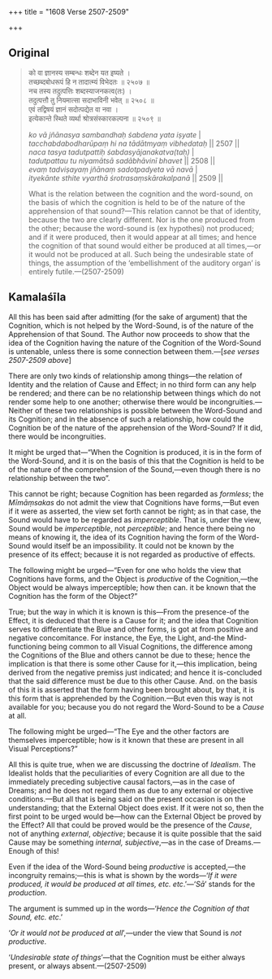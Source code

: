 +++
title = "1608 Verse 2507-2509"

+++
## Original 
>
> को वा ज्ञानस्य सम्बन्धः शब्देन यत इष्यते ।  
> तच्छब्दबोधरूपं हि न तादात्म्यं विभेदतः ॥ २५०७ ॥  
> नच तस्य तदुत्पत्तिः शब्दस्याजनकत्व(तः) ।  
> तदुत्पत्तौ तु नियमात्सा सदाभाविनी भवेत् ॥ २५०८ ॥  
> एवं तद्विषयं ज्ञानं सदोत्पद्येत वा नवा ।  
> इत्येकान्ते स्थिते व्यर्था श्रोत्रसंस्कारकल्पना ॥ २५०९ ॥ 
>
> *ko vā jñānasya sambandhaḥ śabdena yata iṣyate* \|  
> *tacchabdabodharūpaṃ hi na tādātmyaṃ vibhedataḥ* \|\| 2507 \|\|  
> *naca tasya tadutpattiḥ śabdasyājanakatva(taḥ)* \|  
> *tadutpattau tu niyamātsā sadābhāvinī bhavet* \|\| 2508 \|\|  
> *evaṃ tadviṣayaṃ jñānaṃ sadotpadyeta vā navā* \|  
> *ityekānte sthite vyarthā śrotrasaṃskārakalpanā* \|\| 2509 \|\| 
>
> What is the relation between the cognition and the word-sound, on the basis of which the cognition is held to be of the nature of the apprehension of that sound?—This relation cannot be that of identity, because the two are clearly different. Nor is the one produced from the other; because the word-sound is (ex hypothesi) not produced; and if it were produced, then it would appear at all times; and hence the cognition of that sound would either be produced at all times,—or it would not be produced at all. Such being the undesirable state of things, the assumption of the ‘embellishment of the auditory organ’ is entirely futile.—(2507-2509)



## Kamalaśīla

All this has been said after admitting (for the sake of argument) that the Cognition, which is not helped by the Word-Sound, is of the nature of the Apprehension of that Sound. The Author now proceeds to show that the idea of the Cognition having the nature of the Cognition of the Word-Sound is untenable, unless there is some connection between them.—[*see verses 2507-2509 above*]

There are only two kinds of relationship among things—the relation of Identity and the relation of Cause and Effect; in no third form can any help be rendered; and there can be no relationship between things which do not render some help to one another; otherwise there would be incongruities.—Neither of these two relationships is possible between the Word-Sound and its Cognition; and in the absence of such a relationship, how could the Cognition be of the nature of the apprehension of the Word-Sound? If it did, there would be incongruities.

It might be urged that—“When the Cognition is produced, it is in the form of the Word-Sound, and it is on the basis of this that the Cognition is held to be of the nature of the comprehension of the Sound,—even though there is no relationship between the two”.

This cannot be right; because Cognition has been regarded as *formless*; the *Mīmāṃsakas* do not admit the view that Cognitions have forms,—But even if it were as asserted, the view set forth cannot be right; as in that case, the Sound would have to be regarded as *imperceptible*. That is, under the view, Sound would be *imperceptible*, not *perceptible*; and hence there being no means of knowing it, the idea of its Cognition having the form of the Word-Sound would itself be an impossibility. It could not be known by the presence of its effect; because it is not regarded as productive of effects.

The following might be urged—“Even for one who holds the view that Cognitions have forms, and the Object is *productive* of the Cognition,—the Object would be always imperceptible; how then can. it be known that the Cognition has the form of the Object?”

True; but the way in which it is known is this—From the presence-of the Effect, it is deduced that there is a Cause for it; and the idea that Cognition serves to differentiate the Blue and other forms, is got at from positive and negative concomitance. For instance, the Eye, the Light, and-the Mind-functioning being common to all Visual Cognitions, the difference among the Cognitions of the Blue and others cannot be due to these; hence the implication is that there is some other Cause for it,—this implication, being derived from the negative premiss just indicated; and hence it is-concluded that the said difference must be due to this other Cause. And. on the basis of this it is asserted that the form having been brought about, by that, it is this form that is apprehended by the Cognition.—But even this way is not available for you; because you do not regard the Word-Sound to be a *Cause* at all.

The following might be urged—“The Eye and the other factors are themselves imperceptible; how is it known that these are present in all Visual Perceptions?”

All this is quite true, when we are discussing the doctrine of *Idealism*. The Idealist holds that the peculiarities of every Cognition are all due to the immediately preceding subjective causal factors,—as in the case of Dreams; and he does not regard them as due to any external or objective conditions.—But all that is being said on the present occasion is on the understanding; that the External Object does exist. If it were not so, then the first point to be urged would be—how can the External Object be proved by the Effect? All that could be proved would be the presence of the *Cause*, not of anything *external*, *objective*; because it is quite possible that the said Cause may be something *internal, subjective*,—as in the case of Dreams.—Enough of this!

Even if the idea of the Word-Sound being *productive* is accepted,—the incongruity remains;—this is what is shown by the words—‘*If it were produced, it would be produced at all times, etc. etc*.’—‘*Sā*’ stands for the *production*.

The argument is summed up in the words—‘*Hence the Cognition of that Sound, etc. etc*.’

‘*Or it would not be produced at all*’,—under the view that Sound is *not productive*.

‘*Undesirable state of things*’—that the Cognition must be either always present, or always absent.—(2507-2509)


